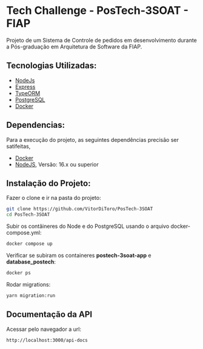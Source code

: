 # Tech Challenge - PosTech-3SOAT - FIAP

Projeto de um Sistema de Controle de pedidos em desenvolvimento durante a Pós-graduação em Arquitetura de Software da FIAP.

## Tecnologias Utilizadas:

- [NodeJs](https://nodejs.org/en/docs)
- [Express](https://expressjs.com/pt-br/)
- [TypeORM](https://typeorm.io/)
- [PostgreSQL](https://www.postgresql.org/)
- [Docker](https://docs.docker.com/)

## Dependencias:
Para a execução do projeto, as seguintes dependências precisão ser satifeitas,
- [Docker](https://docs.docker.com/get-docker/)
- [NodeJS](https://nodejs.org/en), Versão: 16.x ou superior


## Instalação do Projeto:
Fazer o clone e ir na pasta do projeto:

```sh
git clone https://github.com/VitorDiToro/PosTech-3SOAT
cd PosTech-3SOAT
```

Subir os contâineres do Node e do PostgreSQL usando o arquivo docker-compose.yml:

```sh
docker compose up
```

Verificar se subiram os containeres **postech-3soat-app** e **database_postech**:

```sh
docker ps
```

Rodar migrations:

```sh
yarn migration:run
```

## Documentação da API
Acessar pelo navegador a url:

```sh
http://localhost:3000/api-docs
```
